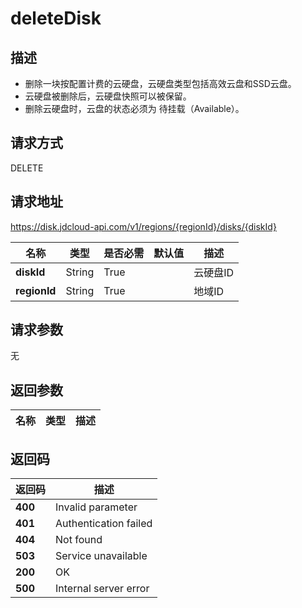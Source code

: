 # deleteDisk


## 描述
-   删除一块按配置计费的云硬盘，云硬盘类型包括高效云盘和SSD云盘。
-   云硬盘被删除后，云硬盘快照可以被保留。
-   删除云硬盘时，云盘的状态必须为 待挂载（Available）。


## 请求方式
DELETE

## 请求地址
https://disk.jdcloud-api.com/v1/regions/{regionId}/disks/{diskId}

|名称|类型|是否必需|默认值|描述|
|---|---|---|---|---|
|**diskId**|String|True||云硬盘ID|
|**regionId**|String|True||地域ID|

## 请求参数
无


## 返回参数
|名称|类型|描述|
|---|---|---|



## 返回码
|返回码|描述|
|---|---|
|**400**|Invalid parameter|
|**401**|Authentication failed|
|**404**|Not found|
|**503**|Service unavailable|
|**200**|OK|
|**500**|Internal server error|
